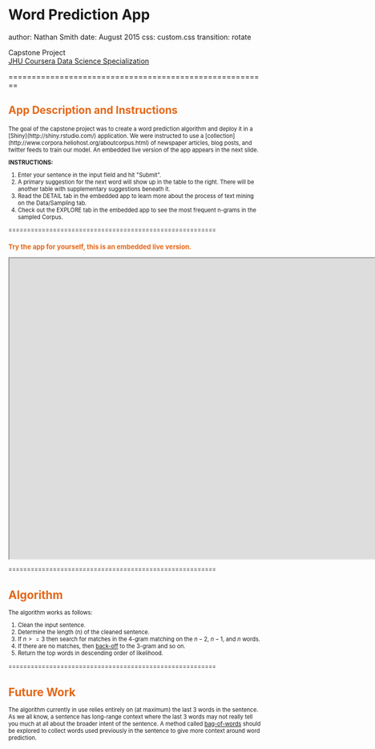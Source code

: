 Word Prediction App
========================================================
author: Nathan Smith
date: August 2015
css: custom.css 
transition: rotate

Capstone Project 
</br>[JHU Coursera Data Science Specialization](https://www.coursera.org/specialization/jhudatascience/1?utm_medium=listingPage) 


========================================================
<h2><font color="#E56717">App Description and Instructions</font></h2>

<div style = "font-size:80%")>
 The goal of the capstone project was to create a word prediction algorithm and deploy it in a [Shiny](http://shiny.rstudio.com/) application. We were instructed to use a [collection](http://www.corpora.heliohost.org/aboutcorpus.html) of newspaper articles, blog posts, and twitter feeds to train our model. An embedded live version of the app appears in the next slide.

**INSTRUCTIONS:**

1. Enter your sentence in the input field and hit "Submit".
2. A primary suggestion for the next word will show up in the table to the right. There will be another table with supplementary suggestions beneath it. 
3. Read the DETAIL tab in the embedded app to learn more about the process of text mining on the Data/Sampling tab. 
4. Check out the EXPLORE tab in the embedded app to see the most frequent n-grams in the sampled Corpus. 

========================================================
<h3><font color="#E56717">Try the app for yourself, this is an embedded live version.</font></h3>

<iframe src="https://nhsmith85.shinyapps.io/shiny" height=600 width=2000></iframe>
   
========================================================
<h1><font color="#E56717">Algorithm</font></h1>

The algorithm works as follows:

1. Clean the input sentence.
2. Determine the length (n) of the cleaned sentence.
3. If $n >=3$ then search for matches in the 4-gram matching on the $n-2$, $n-1$, and $n$ words.
4. If there are no matches, then [back-off](https://en.wikipedia.org/wiki/Katz%27s_back-off_model) to the 3-gram and so on. 
5. Return the top words in descending order of likelihood.  

========================================================
<h1><font color="#E56717">Future Work</font></h1>

The algorithm currently in use relies entirely on (at maximum) the last 3 words in the sentence. 
As we all know, a sentence has long-range context where the last 3 words may not really tell you much at all about the broader intent of the sentence. A method called [bag-of-words](https://en.wikipedia.org/wiki/Bag-of-words_model) should be explored to collect words used previously in the sentence to give more context around word prediction. 









